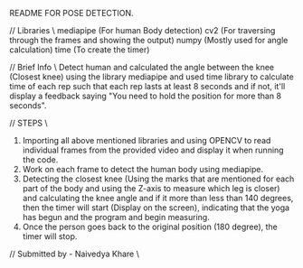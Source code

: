README FOR POSE DETECTION.

// Libraries \\
mediapipe (For human Body detection)
cv2 (For traversing through the frames and showing the output)
numpy (Mostly used for angle calculation)
time (To create the timer)

// Brief Info \\
Detect human and calculated the angle between the knee (Closest knee) using the library mediapipe and used time library to calculate
time of each rep such that each rep lasts at least 8 seconds and if not, it'll display a feedback saying "You need to hold the position for 
more than 8 seconds".

// STEPS \\
1) Importing all above mentioned libraries and using OPENCV to read individual frames from the provided video and display it when
   running the code.
2) Work on each frame to detect the human body using mediapipe.
3) Detecting the closest knee (Using the marks that are mentioned for each part of the body and using the Z-axis to measure which leg is
   closer) and calculating the knee angle and if it more than less than 140 degrees, then the timer will start (Display on the screen),
   indicating that the yoga has begun and the program and begin measuring.
4) Once the person goes back to the original position (180 degree), the timer will stop.

// Submitted by - Naivedya Khare \\
